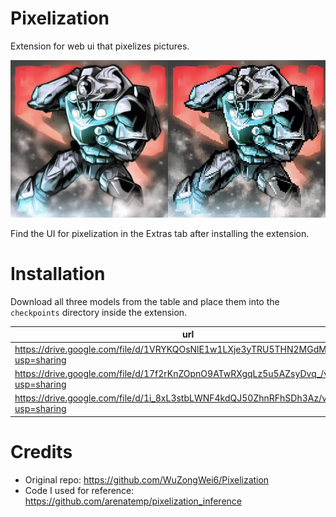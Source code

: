 # Pixelization

Extension for web ui that pixelizes pictures.

![](preview.png)

Find the UI for pixelization in the Extras tab after installing the extension.

# Installation

Download all three models from the table and place them into the `checkpoints` directory inside the extension.

| url | filename |
|-----|----------|
| https://drive.google.com/file/d/1VRYKQOsNlE1w1LXje3yTRU5THN2MGdMM/view?usp=sharing    | pixelart_vgg19.pth         |
| https://drive.google.com/file/d/17f2rKnZOpnO9ATwRXgqLz5u5AZsyDvq_/view?usp=sharing    | alias_net.pth         |
| https://drive.google.com/file/d/1i_8xL3stbLWNF4kdQJ50ZhnRFhSDh3Az/view?usp=sharing    | 160_net_G_A.pth         |

# Credits

* Original repo: https://github.com/WuZongWei6/Pixelization
* Code I used for reference: https://github.com/arenatemp/pixelization_inference
